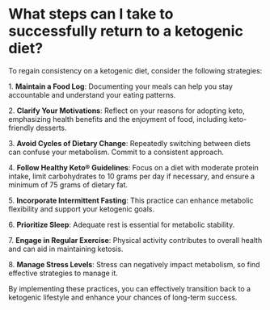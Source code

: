 # What steps can I take to successfully return to a ketogenic diet?

To regain consistency on a ketogenic diet, consider the following strategies:

1\. **Maintain a Food Log**: Documenting your meals can help you stay accountable and understand your eating patterns.

2\. **Clarify Your Motivations**: Reflect on your reasons for adopting keto, emphasizing health benefits and the enjoyment of food, including keto-friendly desserts.

3\. **Avoid Cycles of Dietary Change**: Repeatedly switching between diets can confuse your metabolism. Commit to a consistent approach.

4\. **Follow Healthy Keto® Guidelines**: Focus on a diet with moderate protein intake, limit carbohydrates to 10 grams per day if necessary, and ensure a minimum of 75 grams of dietary fat.

5\. **Incorporate Intermittent Fasting**: This practice can enhance metabolic flexibility and support your ketogenic goals.

6\. **Prioritize Sleep**: Adequate rest is essential for metabolic stability.

7\. **Engage in Regular Exercise**: Physical activity contributes to overall health and can aid in maintaining ketosis.

8\. **Manage Stress Levels**: Stress can negatively impact metabolism, so find effective strategies to manage it.

By implementing these practices, you can effectively transition back to a ketogenic lifestyle and enhance your chances of long-term success.